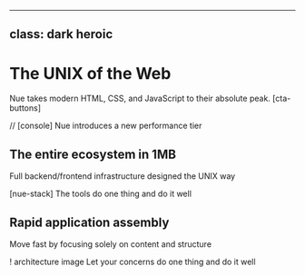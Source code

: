 
---
class: dark heroic
---

# The UNIX of the Web
Nue takes modern HTML, CSS, and JavaScript to their absolute peak.
[cta-buttons]

// [console]
Nue introduces a new performance tier



## The entire ecosystem in 1MB
Full backend/frontend infrastructure designed the UNIX way

[nue-stack]
The tools do one thing and do it well


## Rapid application assembly
Move fast by focusing solely on content and structure

! architecture image
  Let your concerns do one thing and do it well
